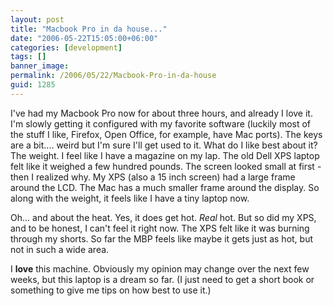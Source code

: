 ```yaml
---
layout: post
title: "Macbook Pro in da house..."
date: "2006-05-22T15:05:00+06:00"
categories: [development]
tags: []
banner_image: 
permalink: /2006/05/22/Macbook-Pro-in-da-house
guid: 1285
---
```


I've had my Macbook Pro now for about three hours, and already I love it. I'm slowly getting it configured with my favorite software (luckily most of the stuff I like, Firefox, Open Office, for example, have Mac ports). The keys are a bit.... weird but I'm sure I'll get used to it. What do I like best about it? The weight. I feel like I have a magazine on my lap. The old Dell XPS laptop felt like it weighed a few hundred pounds. The screen looked small at first - then I realized why. My XPS (also a 15 inch screen) had a large frame around the LCD. The Mac has a much smaller frame around the display. So along with the weight, it feels like I have a tiny laptop now. 

Oh... and about the heat. Yes, it does get hot. <i>Real</i> hot. But so did my XPS, and to be honest, I can't feel it right now. The XPS felt like it was burning through my shorts. So far the MBP feels like maybe it gets just as hot, but not in such a wide area. 

I <b>love</b> this machine. Obviously my opinion may change over the next few weeks, but this laptop is a dream so far. (I just need to get a short book or something to give me tips on how best to use it.)